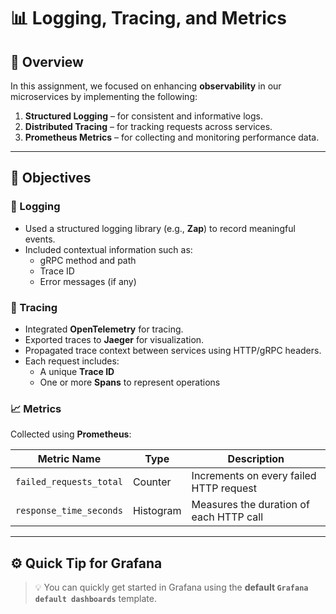 # 📊 Logging, Tracing, and Metrics

## 🧩 Overview

In this assignment, we focused on enhancing **observability** in our microservices by implementing the following:

1. **Structured Logging** – for consistent and informative logs.
2. **Distributed Tracing** – for tracking requests across services.
3. **Prometheus Metrics** – for collecting and monitoring performance data.

---

## 🎯 Objectives

### 📝 Logging

- Used a structured logging library (e.g., **Zap**) to record meaningful events.
- Included contextual information such as:
  - gRPC method and path
  - Trace ID
  - Error messages (if any)

### 📍 Tracing

- Integrated **OpenTelemetry** for tracing.
- Exported traces to **Jaeger** for visualization.
- Propagated trace context between services using HTTP/gRPC headers.
- Each request includes:
  - A unique **Trace ID**
  - One or more **Spans** to represent operations

### 📈 Metrics

Collected using **Prometheus**:

| Metric Name             | Type      | Description                             |
| ----------------------- | --------- | --------------------------------------- |
| `failed_requests_total` | Counter   | Increments on every failed HTTP request |
| `response_time_seconds` | Histogram | Measures the duration of each HTTP call |

---

## ⚙️ Quick Tip for Grafana

> 💡 You can quickly get started in Grafana using the **default `Grafana default dashboards`** template.
